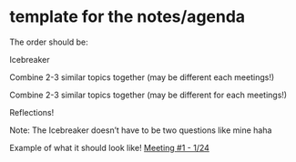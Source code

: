 # template for the notes/agenda

The order should be: 

Icebreaker

Combine 2-3 similar topics together (may be different each meetings!)

Combine 2-3 similar topics together (may be different for each meetings!)

Reflections! 

Note: The Icebreaker doesn’t have to be two questions like mine haha

Example of what it should look like! [Meeting #1 - 1/24](../Dream%20DAO%20Working%20Groups%20Home%20Season%201%204d1702104a2f4180a27e92b0510bd283/Dream%20DAO%20Phase%201%20Working%20Groups%20c53752864e064f6da1b9f1c4ed1019ba/DAO%20Learning%20WG%20415a199b4a194ad182107da7dd8ed022/Meeting%20Notes!%20d40c333e72a843bebc39264bf64be9e6/Meeting%20#1%20-%201%2024%205443c57f3a7d4d4eb4558456484ef923.md)